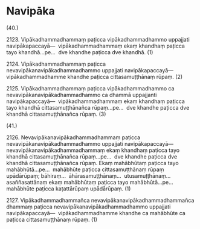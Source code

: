 # Navipāka

(40.)

2123\. Vipākadhammadhammaṃ paṭicca vipākadhammadhammo uppajjati navipākapaccayā—  vipākadhammadhammaṃ ekaṃ khandhaṃ paṭicca tayo khandhā…pe…  dve khandhe paṭicca dve khandhā. (1)

2124\. Vipākadhammadhammaṃ paṭicca nevavipākanavipākadhammadhammo uppajjati navipākapaccayā—  vipākadhammadhamme khandhe paṭicca cittasamuṭṭhānaṃ rūpaṃ. (2)

2125\. Vipākadhammadhammaṃ paṭicca vipākadhammadhammo ca nevavipākanavipākadhammadhammo ca dhammā uppajjanti navipākapaccayā—  vipākadhammadhammaṃ ekaṃ khandhaṃ paṭicca tayo khandhā cittasamuṭṭhānañca rūpaṃ…pe…  dve khandhe paṭicca dve khandhā cittasamuṭṭhānañca rūpaṃ. (3)

(41.)

2126\. Nevavipākanavipākadhammadhammaṃ paṭicca nevavipākanavipākadhammadhammo uppajjati navipākapaccayā—  nevavipākanavipākadhammadhammaṃ ekaṃ khandhaṃ paṭicca tayo khandhā cittasamuṭṭhānañca rūpaṃ…pe…  dve khandhe paṭicca dve khandhā cittasamuṭṭhānañca rūpaṃ. Ekaṃ mahābhūtaṃ paṭicca tayo mahābhūtā…pe…  mahābhūte paṭicca cittasamuṭṭhānaṃ rūpaṃ upādārūpaṃ; bāhiraṃ…  āhārasamuṭṭhānaṃ…  utusamuṭṭhānaṃ…  asaññasattānaṃ ekaṃ mahābhūtaṃ paṭicca tayo mahābhūtā…pe…  mahābhūte paṭicca kaṭattārūpaṃ upādārūpaṃ. (1)

2127\. Vipākadhammadhammañca nevavipākanavipākadhammadhammañca dhammaṃ paṭicca nevavipākanavipākadhammadhammo uppajjati navipākapaccayā—  vipākadhammadhamme khandhe ca mahābhūte ca paṭicca cittasamuṭṭhānaṃ rūpaṃ. (1)
